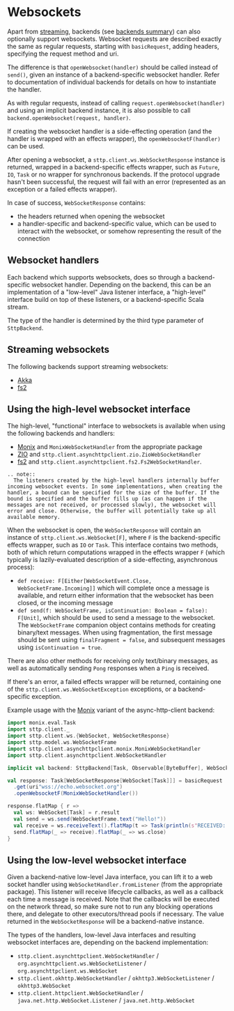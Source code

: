 # Websockets

Apart from [streaming](requests/streaming.html), backends (see [backends summary](../backends/summary.html)) can also optionally support websockets. Websocket requests are described exactly the same as regular requests, starting with `basicRequest`, adding headers, specifying the request method and uri.

The difference is that `openWebsocket(handler)` should be called instead of `send()`, given an instance of a backend-specific websocket handler. Refer to documentation of individual backends for details on how to instantiate the handler.

As with regular requests, instead of calling `request.openWebsocket(handler)` and using an implicit backend instance, it is also possible to call `backend.openWebsocket(request, handler)`.

If creating the websocket handler is a side-effecting operation (and the handler is wrapped with an effects wrapper), the `openWebsocketF(handler)` can be used.

After opening a websocket, a `sttp.client.ws.WebSocketResponse` instance is returned, wrapped in a backend-specific effects wrapper, such as `Future`, `IO`, `Task` or no wrapper for synchronous backends. If the protocol upgrade hasn't been successful, the request will fail with an error (represented as an exception or a failed effects wrapper).

In case of success, `WebSocketResponse` contains:

* the headers returned when opening the websocket
* a handler-specific and backend-specific value, which can be used to interact with the websocket, or somehow representing the result of the connection

## Websocket handlers

Each backend which supports websockets, does so through a backend-specific websocket handler. Depending on the backend, this can be an implementation of a "low-level" Java listener interface, a "high-level" interface build on top of these listeners, or a backend-specific Scala stream. 

The type of the handler is determined by the third type parameter of `SttpBackend`.

## Streaming websockets

The following backends support streaming websockets:

* [Akka](../backends/akka.html#websockets)
* [fs2](../backends/fs2.html#websockets)

## Using the high-level websocket interface

The high-level, "functional" interface to websockets is available when using the following backends and handlers:
 
* [Monix](../backends/monix.html) and `MonixWebSocketHandler` from the appropriate package
* [ZIO](../backends/zio.html) and `sttp.client.asynchttpclient.zio.ZioWebSocketHandler`
* [fs2](../backends/fs2.html) and `sttp.client.asynchttpclient.fs2.Fs2WebSocketHandler`.

```eval_rst
.. note::
  The listeners created by the high-level handlers internally buffer incoming websocket events. In some implementations, when creating the handler, a bound can be specified for the size of the buffer. If the bound is specified and the buffer fills up (as can happen if the messages are not received, or processed slowly), the websocket will error and close. Otherwise, the buffer will potentially take up all available memory.
```

When the websocket is open, the `WebSocketResponse` will contain an instance of `sttp.client.ws.WebSocket[F]`, where `F` is the backend-specific effects wrapper, such as `IO` or `Task`. This interface contains two methods, both of which return computations wrapped in the effects wrapper `F` (which typically is lazily-evaluated description of a side-effecting, asynchronous process):

* `def receive: F[Either[WebSocketEvent.Close, WebSocketFrame.Incoming]]` which will complete once a message is available, and return either information that the websocket has been closed, or the incoming message
* `def send(f: WebSocketFrame, isContinuation: Boolean = false): F[Unit]`, which should be used to send a message to the websocket. The `WebSocketFrame` companion object contains methods for creating binary/text messages. When using fragmentation, the first message should be sent using `finalFragment = false`, and subsequent messages using `isContinuation = true`.

There are also other methods for receiving only text/binary messages, as well as automatically sending `Pong` responses when a `Ping` is received.

If there's an error, a failed effects wrapper will be returned, containing one of the `sttp.client.ws.WebSocketException` exceptions, or a backend-specific exception.

Example usage with the [Monix](backends/monix.html) variant of the async-http-client backend:

```scala
import monix.eval.Task
import sttp.client._
import sttp.client.ws.{WebSocket, WebSocketResponse}
import sttp.model.ws.WebSocketFrame
import sttp.client.asynchttpclient.monix.MonixWebSocketHandler
import sttp.client.asynchttpclient.WebSocketHandler

implicit val backend: SttpBackend[Task, Observable[ByteBuffer], WebSocketHandler] = ...

val response: Task[WebSocketResponse[WebSocket[Task]]] = basicRequest
  .get(uri"wss://echo.websocket.org")
  .openWebsocketF(MonixWebSocketHandler())

response.flatMap { r =>
  val ws: WebSocket[Task] = r.result
  val send = ws.send(WebSocketFrame.text("Hello!"))
  val receive = ws.receiveText().flatMap(t => Task(println(s"RECEIVED: $t")))
  send.flatMap(_ => receive).flatMap(_ => ws.close)
}
```

## Using the low-level websocket interface

Given a backend-native low-level Java interface, you can lift it to a web socket handler using `WebSocketHandler.fromListener` (from the appropriate package). This listener will receive lifecycle callbacks, as well as a callback each time a message is received. Note that the callbacks will be executed on the network thread, so make sure not to run any blocking operations there, and delegate to other executors/thread pools if necessary. The value returned in the `WebSocketResponse` will be a backend-native instance.
 
The types of the handlers, low-level Java interfaces and resulting websocket interfaces are, depending on the backend implementation:

* `sttp.client.asynchttpclient.WebSocketHandler` / `org.asynchttpclient.ws.WebSocketListener` / `org.asynchttpclient.ws.WebSocket` 
* `sttp.client.okhttp.WebSocketHandler` / `okhttp3.WebSocketListener` / `okhttp3.WebSocket`
* `sttp.client.httpclient.WebSocketHandler` / `java.net.http.WebSocket.Listener` / `java.net.http.WebSocket`
